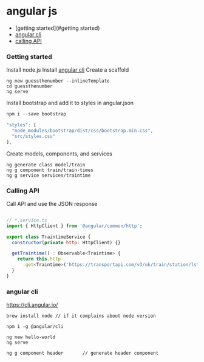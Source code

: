 # angular js

* [getting started](#getting started)
* [angular cli](#angular-cli)
* [calling API](#calling-api)

### Getting started

Install node.js
Install [angular cli](#angular-cli)
Create a scaffold

```
ng new guessthenumber --inlineTemplate
cd guessthenumber
ng serve
```

Install bootstrap and add it to styles in angular.json

```javascript
npm i --save bootstrap

"styles": [
  "node_modules/bootstrap/dist/css/bootstrap.min.css",
  "src/styles.css"
],

```

Create models, components, and services

```
ng generate class model/train
ng g component train/train-times
ng g service services/traintime 
```

### Calling API

Call API and use the JSON response

```javascript

// *.service.ts
import { HttpClient } from '@angular/common/http';

export class TraintimeService {
  constructor(private http: HttpClient) {}

  getTraintime() : Observable<Traintime> {
    return this.http
      .get<Traintime>('https://transportapi.com/v3/uk/train/station/lst/live.json?destination=CHI');
  }
}

```


### angular cli

https://cli.angular.io/

```
brew install node // if it complains about node version
```

```
npm i -g @angular/cli

ng new hello-world
ng serve

ng g component header       // generate header component
```    
